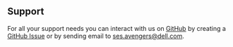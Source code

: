 <!--
Copyright (c) 2022 Dell Inc., or its subsidiaries. All Rights Reserved.

Licensed under the Mozilla Public License Version 2.0 (the "License");
you may not use this file except in compliance with the License.
You may obtain a copy of the License at

    http://mozilla.org/MPL/2.0/
-->

## Support
For all your support needs you can interact with us on [GitHub](https://github.com/dell/terraform-provider-powerflex) by creating a [GitHub Issue](https://github.com/dell/terraform-provider-powerflex/issues) or by sending email to ses.avengers@dell.com.